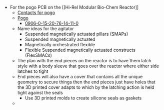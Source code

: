- For the pogo PCB on the [[Hi-Rel Modular Bio-Chem Reactor]]
	- [Contacts for pogo](https://www.digikey.com/en/products/filter/contacts/contacts-spring-loaded-pogo-pins-and-pressure/311?s=N4IgjCBcoKxgTFUBjKAzAhgGwM4FMAaEAeygG0QBma%2BANgAYQBdIgBwBcoQBldgJwCWAOwDmIAL5EAtImghUkfgFdCJciBjNx2oA)
	- [Pogo](https://www.digikey.com/en/products/filter/contacts/contacts-spring-loaded-pogo-pins-and-pressure/311?s=N4IgjCBcoGwJxVAYygMwIYBsDOBTANCAPZQDaIALGGABxwDsIAuoQA4AuUIAyuwE4BLAHYBzEAF9CAWgBMiECkj8ArgWJkQAVmbjdQA)
		- [0906-0-15-20-76-14-11-0](https://www.digikey.com/en/products/detail/mill-max-manufacturing-corp/0906-0-15-20-76-14-11-0/1147048)
	- Name ideas for the agitator
		- Suspended magnetically actuated pillars (SMAPs)
		- Suspended magnetically actuated
		- Magnetically orchestrated flexible
		- Flexible Suspended magnetically actuated constructs (FlexSMACs)
	- The plan with the end pieces on the reactor is to have them latch style with a body sleeve that goes over the reactor where either side latches to tight
	- End pieces will also have a cover that contains all the unique geometry to secure things then the end pieces just have holes that the 3D printed cover adapts to which by the latching action is held tight against the seals
		- Use 3D printed molds to create silicone seals as gaskets
	-